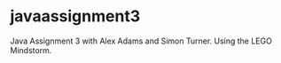 javaassignment3
===============
Java Assignment 3 with Alex Adams and Simon Turner.
Using the LEGO Mindstorm.


